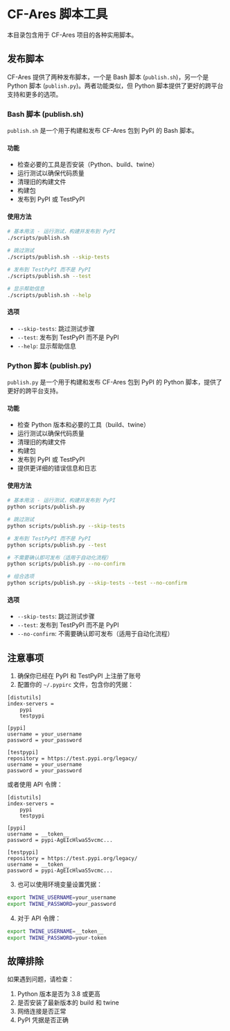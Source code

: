 # CF-Ares 脚本工具

本目录包含用于 CF-Ares 项目的各种实用脚本。

## 发布脚本

CF-Ares 提供了两种发布脚本，一个是 Bash 脚本 (`publish.sh`)，另一个是 Python 脚本 (`publish.py`)。两者功能类似，但 Python 脚本提供了更好的跨平台支持和更多的选项。

### Bash 脚本 (publish.sh)

`publish.sh` 是一个用于构建和发布 CF-Ares 包到 PyPI 的 Bash 脚本。

#### 功能

- 检查必要的工具是否安装（Python、build、twine）
- 运行测试以确保代码质量
- 清理旧的构建文件
- 构建包
- 发布到 PyPI 或 TestPyPI

#### 使用方法

```bash
# 基本用法 - 运行测试，构建并发布到 PyPI
./scripts/publish.sh

# 跳过测试
./scripts/publish.sh --skip-tests

# 发布到 TestPyPI 而不是 PyPI
./scripts/publish.sh --test

# 显示帮助信息
./scripts/publish.sh --help
```

#### 选项

- `--skip-tests`: 跳过测试步骤
- `--test`: 发布到 TestPyPI 而不是 PyPI
- `--help`: 显示帮助信息

### Python 脚本 (publish.py)

`publish.py` 是一个用于构建和发布 CF-Ares 包到 PyPI 的 Python 脚本，提供了更好的跨平台支持。

#### 功能

- 检查 Python 版本和必要的工具（build、twine）
- 运行测试以确保代码质量
- 清理旧的构建文件
- 构建包
- 发布到 PyPI 或 TestPyPI
- 提供更详细的错误信息和日志

#### 使用方法

```bash
# 基本用法 - 运行测试，构建并发布到 PyPI
python scripts/publish.py

# 跳过测试
python scripts/publish.py --skip-tests

# 发布到 TestPyPI 而不是 PyPI
python scripts/publish.py --test

# 不需要确认即可发布（适用于自动化流程）
python scripts/publish.py --no-confirm

# 组合选项
python scripts/publish.py --skip-tests --test --no-confirm
```

#### 选项

- `--skip-tests`: 跳过测试步骤
- `--test`: 发布到 TestPyPI 而不是 PyPI
- `--no-confirm`: 不需要确认即可发布（适用于自动化流程）

## 注意事项

1. 确保你已经在 PyPI 和 TestPyPI 上注册了账号
2. 配置你的 `~/.pypirc` 文件，包含你的凭据：

```
[distutils]
index-servers =
    pypi
    testpypi

[pypi]
username = your_username
password = your_password

[testpypi]
repository = https://test.pypi.org/legacy/
username = your_username
password = your_password
```

或者使用 API 令牌：

```
[distutils]
index-servers =
    pypi
    testpypi

[pypi]
username = __token__
password = pypi-AgEIcHlwaS5vcmc...

[testpypi]
repository = https://test.pypi.org/legacy/
username = __token__
password = pypi-AgEIcHlwaS5vcmc...
```

3. 也可以使用环境变量设置凭据：

```bash
export TWINE_USERNAME=your_username
export TWINE_PASSWORD=your_password
```

4. 对于 API 令牌：

```bash
export TWINE_USERNAME=__token__
export TWINE_PASSWORD=your-token
```

## 故障排除

如果遇到问题，请检查：

1. Python 版本是否为 3.8 或更高
2. 是否安装了最新版本的 build 和 twine
3. 网络连接是否正常
4. PyPI 凭据是否正确 